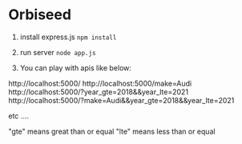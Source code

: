 # Orbiseed
1. install express.js
`npm install` 

2. run server
`node app.js`

3. You can play with apis like below:

http://localhost:5000/
http://localhost:5000/make=Audi
http://localhost:5000/?year_gte=2018&&year_lte=2021
http://localhost:5000/?make=Audi&&year_gte=2018&&year_lte=2021

etc ....

"gte" means great than or equal
"lte" means less than or equal
